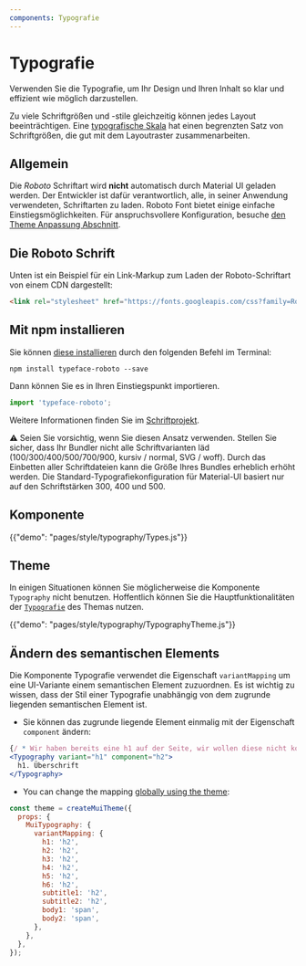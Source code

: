 ```yaml
---
components: Typografie
---
```


# Typografie

<p class="description">Verwenden Sie die Typografie, um Ihr Design und Ihren Inhalt so klar und effizient wie möglich darzustellen.</p>

Zu viele Schriftgrößen und -stile gleichzeitig können jedes Layout beeinträchtigen. Eine [typografische Skala](https://material.io/design/typography/#type-scale) hat einen begrenzten Satz von Schriftgrößen, die gut mit dem Layoutraster zusammenarbeiten.

## Allgemein

Die *Roboto* Schriftart wird **nicht** automatisch durch Material UI geladen werden. Der Entwickler ist dafür verantwortlich, alle, in seiner Anwendung verwendeten, Schriftarten zu laden. Roboto Font bietet einige einfache Einstiegsmöglichkeiten. Für anspruchsvollere Konfiguration, besuche [den Theme Anpassung Abschnitt](/customization/themes/#typography).

## Die Roboto Schrift

Unten ist ein Beispiel für ein Link-Markup zum Laden der Roboto-Schriftart von einem CDN dargestellt:

```html
<link rel="stylesheet" href="https://fonts.googleapis.com/css?family=Roboto:300,400,500" />
```

## Mit npm installieren

Sie können [diese installieren](https://www.npmjs.com/package/typeface-roboto) durch den folgenden Befehl im Terminal:

`npm install typeface-roboto --save`

Dann können Sie es in Ihren Einstiegspunkt importieren.

```js
import 'typeface-roboto';
```

Weitere Informationen finden Sie im [Schriftprojekt](https://github.com/KyleAMathews/typefaces/tree/master/packages/roboto).

⚠️ Seien Sie vorsichtig, wenn Sie diesen Ansatz verwenden. Stellen Sie sicher, dass Ihr Bundler nicht alle Schriftvarianten läd (100/300/400/500/700/900, kursiv / normal, SVG / woff). Durch das Einbetten aller Schriftdateien kann die Größe Ihres Bundles erheblich erhöht werden. Die Standard-Typografiekonfiguration für Material-UI basiert nur auf den Schriftstärken 300, 400 und 500.

## Komponente

{{"demo": "pages/style/typography/Types.js"}}

## Theme

In einigen Situationen können Sie möglicherweise die Komponente `Typography` nicht benutzen. Hoffentlich können Sie die Hauptfunktionalitäten der [`Typografie`](/customization/default-theme/?expend-path=$.typography) des Themas nutzen.

{{"demo": "pages/style/typography/TypographyTheme.js"}}

## Ändern des semantischen Elements

Die Komponente Typografie verwendet die Eigenschaft `variantMapping` um eine UI-Variante einem semantischen Element zuzuordnen. Es ist wichtig zu wissen, dass der Stil einer Typografie unabhängig von dem zugrunde liegenden semantischen Element ist.

- Sie können das zugrunde liegende Element einmalig mit der Eigenschaft `component` ändern:

```jsx
{/ * Wir haben bereits eine h1 auf der Seite, wir wollen diese nicht kopieren. * /}
<Typography variant="h1" component="h2">
  h1. Überschrift
</Typography>
```

- You can change the mapping [globally using the theme](/customization/themes/#default-props):

```js
const theme = createMuiTheme({
  props: {
    MuiTypography: {
      variantMapping: {
        h1: 'h2',
        h2: 'h2',
        h3: 'h2',
        h4: 'h2',
        h5: 'h2',
        h6: 'h2',
        subtitle1: 'h2',
        subtitle2: 'h2',
        body1: 'span',
        body2: 'span',
      },
    },
  },
});
```